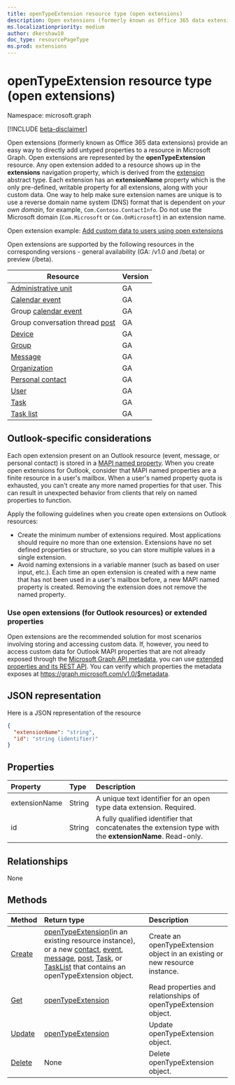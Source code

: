```yaml
---
title: openTypeExtension resource type (open extensions)
description: Open extensions (formerly known as Office 365 data extensions) provide an easy way to directly add untyped properties to a resource in Microsoft Graph.
ms.localizationpriority: medium
author: dkershaw10
doc_type: resourcePageType
ms.prod: extensions
---
```


# openTypeExtension resource type (open extensions)

Namespace: microsoft.graph

[!INCLUDE [beta-disclaimer](../../includes/beta-disclaimer.md)]

Open extensions (formerly known as Office 365 data extensions) provide an easy way to directly add untyped properties to a resource in Microsoft Graph.
Open extensions are represented by the **openTypeExtension** resource. Any open extension added to a resource shows up in the **extensions** navigation property,
which is derived from the [extension](extension.md) abstract type.  Each extension has an **extensionName** property which is the only pre-defined,
writable property for all extensions, along with your custom data. One way to help make sure extension names are unique is to use a reverse domain name system (DNS)
format that is dependent on _your own domain_, for example, `Com.Contoso.ContactInfo`. Do not use the Microsoft domain (`Com.Microsoft` or `Com.OnMicrosoft`) in an extension name.

Open extension example: [Add custom data to users using open extensions](/graph/extensibility-open-users)

Open extensions are supported by the following resources in the corresponding versions - general availability (GA: /v1.0 and /beta) or preview (/beta).

| Resource                                     | Version |
| -------------------------------------------- | ------- |
| [Administrative unit](administrativeunit.md) | GA      |
| [Calendar event](event.md)                   | GA      |
| Group [calendar event](event.md)             | GA      |
| Group conversation thread [post](post.md)    | GA      |
| [Device](device.md)                          | GA      |
| [Group](group.md)                            | GA      |
| [Message](message.md)                        | GA      |
| [Organization](organization.md)              | GA      |
| [Personal contact](contact.md)               | GA      |
| [User](user.md)                              | GA      |
| [Task](basetask.md)                          | GA      |
| [Task list](basetasklist.md)                 | GA      |

## Outlook-specific considerations

Each open extension present on an Outlook resource (event, message, or personal contact) is stored in a [MAPI named property](/office/client-developer/outlook/mapi/mapi-named-properties). When you create open extensions for Outlook, consider that MAPI named properties are a finite resource in a user's mailbox. When a user's named property quota is exhausted, you can't create any more named properties for that user. This can result in unexpected behavior from clients that rely on named properties to function.

Apply the following guidelines when you create open extensions on Outlook resources:

- Create the minimum number of extensions required. Most applications should require no more than one extension. Extensions have no set defined properties or structure, so you can store multiple values in a single extension.
- Avoid naming extensions in a variable manner (such as based on user input, etc.). Each time an open extension is created with a new name that has not been used in a user's mailbox before, a new MAPI named property is created. Removing the extension does not remove the named property.

### Use open extensions (for Outlook resources) or extended properties

Open extensions are the recommended solution for most scenarios involving storing and accessing custom data. If, however, you need to access custom data for Outlook MAPI properties that are not already exposed through the [Microsoft Graph API metadata](/graph/traverse-the-graph#microsoft-graph-api-metadata), you can use [extended properties and its REST API](extended-properties-overview.md). You can verify which properties the metadata
exposes at https://graph.microsoft.com/v1.0/$metadata.

## JSON representation

Here is a JSON representation of the resource

<!-- {
  "blockType": "resource",
  "optionalProperties": [

  ],
  "@odata.type": "microsoft.graph.openTypeExtension"
}-->

```json
{
  "extensionName": "string",
  "id": "string (identifier)"
}
```

## Properties

| Property      | Type   | Description                                                                                              |
| :------------ | :----- | :------------------------------------------------------------------------------------------------------- |
| extensionName | String | A unique text identifier for an open type data extension. Required.                                      |
| id            | String | A fully qualified identifier that concatenates the extension type with the **extensionName**. Read-only. |

## Relationships

None

## Methods

| Method                                                       | Return type                                                                                                                                                                                                                                                            | Description                                                                 |
| :----------------------------------------------------------- | :--------------------------------------------------------------------------------------------------------------------------------------------------------------------------------------------------------------------------------------------------------------------- | :-------------------------------------------------------------------------- |
| [Create](../api/opentypeextension-post-opentypeextension.md) | [openTypeExtension](opentypeextension.md)(in an existing resource instance), or a new [contact](contact.md), [event](event.md), [message](message.md), [post](post.md), [Task](basetask.md), or [TaskList](basetasklist.md) that contains an openTypeExtension object. | Create an openTypeExtension object in an existing or new resource instance. |
| [Get](../api/opentypeextension-get.md)                       | [openTypeExtension](opentypeextension.md)                                                                                                                                                                                                                              | Read properties and relationships of openTypeExtension object.              |
| [Update](../api/opentypeextension-update.md)                 | [openTypeExtension](opentypeextension.md)                                                                                                                                                                                                                              | Update openTypeExtension object.                                            |
| [Delete](../api/opentypeextension-delete.md)                 | None                                                                                                                                                                                                                                                                   | Delete openTypeExtension object.                                            |

<!-- uuid: 8fcb5dbc-d5aa-4681-8e31-b001d5168d79
2015-10-25 14:57:30 UTC -->

<!--
{
  "type": "#page.annotation",
  "description": "openTypeExtension resource",
  "keywords": "",
  "section": "documentation",
  "tocPath": "",
  "suppressions": []
}
-->
